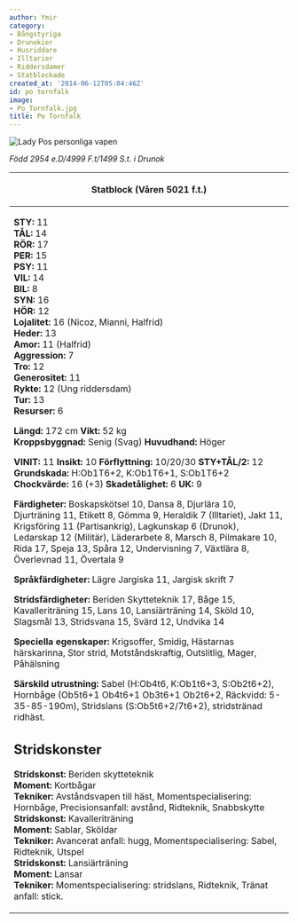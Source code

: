 ```yaml
---
author: Ymir
category:
- Bångstyriga
- Drunokier
- Husriddare
- Illtarier
- Riddersdamer
- Statblockade
created_at: '2014-06-12T05:04:46Z'
id: po tornfalk
image:
- Po_Tornfalk.jpg
title: Po Tornfalk
---
```

![Lady Pos personliga vapen]

*Född 2954 e.D/4999 F.t/1499 S.t. i Drunok*

<table><thead><tr class="header"><th><p>Statblock (Våren 5021 f.t.)</p></th></tr></thead><tbody><tr class="odd"><td><p><strong>STY:</strong> 11<br />
<strong>TÅL:</strong> 14<br />
<strong>RÖR:</strong> 17<br />
<strong>PER:</strong> 15<br />
<strong>PSY:</strong> 11<br />
<strong>VIL:</strong> 14<br />
<strong>BIL:</strong> 8<br />
<strong>SYN:</strong> 16<br />
<strong>HÖR:</strong> 12<br />
<strong>Lojalitet:</strong> 16 (Nicoz, Mianni, Halfrid)<br />
<strong>Heder:</strong> 13<br />
<strong>Amor:</strong> 11 (Halfrid)<br />
<strong>Aggression:</strong> 7<br />
<strong>Tro:</strong> 12<br />
<strong>Generositet:</strong> 11<br />
<strong>Rykte:</strong> 12 (Ung riddersdam)<br />
<strong>Tur:</strong> 13<br />
<strong>Resurser:</strong> 6</p><p><strong>Längd:</strong> 172 cm <strong>Vikt:</strong> 52 kg<br />
<strong>Kroppsbyggnad:</strong> Senig (Svag) <strong>Huvudhand:</strong> Höger</p><p><strong>VINIT:</strong> 11 <strong>Insikt:</strong> 10 <strong>Förflyttning:</strong> 10/20/30 <strong>STY+TÅL/2:</strong> 12<br />
<strong>Grundskada:</strong> H:Ob1T6+2, K:Ob1T6+1, S:Ob1T6+2<br />
<strong>Chockvärde:</strong> 16 (+3) <strong>Skadetålighet:</strong> 6 <strong>UK:</strong> 9</p><p><strong>Färdigheter:</strong> Boskapskötsel 10, Dansa 8, Djurlära 10, Djurträning 11, Etikett 8, Gömma 9, Heraldik 7 (Illtariet), Jakt 11, Krigsföring 11 (Partisankrig), Lagkunskap 6 (Drunok), Ledarskap 12 (Militär), Läderarbete 8, Marsch 8, Pilmakare 10, Rida 17, Speja 13, Spåra 12, Undervisning 7, Växtlära 8, Överlevnad 11, Övertala 9</p><p><strong>Språkfärdigheter:</strong> Lägre Jargiska 11, Jargisk skrift 7</p><p><strong>Stridsfärdigheter:</strong> Beriden Skytteteknik 17, Båge 15, Kavalleriträning 15, Lans 10, Lansiärträning 14, Sköld 10, Slagsmål 13, Stridsvana 15, Svärd 12, Undvika 14</p><p><strong>Speciella egenskaper:</strong> Krigsoffer, Smidig, Hästarnas härskarinna, Stor strid, Motståndskraftig, Outslitlig, Mager, Påhälsning</p><p><strong>Särskild utrustning:</strong> Sabel (H:Ob4t6, K:Ob1t6+3, S:Ob2t6+2), Hornbåge (Ob5t6+1 Ob4t6+1 Ob3t6+1 Ob2t6+2, Räckvidd: 5-35-85-190m), Stridslans (S:Ob5t6+2/7t6+2), stridstränad ridhäst.</p><h2 id="stridskonster">Stridskonster</h2><p><strong>Stridskonst:</strong> Beriden skytteteknik<br />
<strong>Moment:</strong> Kortbågar<br />
<strong>Tekniker:</strong> Avståndsvapen till häst, Momentspecialisering: Hornbåge, Precisionsanfall: avstånd, Ridteknik, Snabbskytte<br />
<strong>Stridskonst:</strong> Kavalleriträning<br />
<strong>Moment:</strong> Sablar, Sköldar<br />
<strong>Tekniker:</strong> Avancerat anfall: hugg, Momentspecialisering: Sabel, Ridteknik, Utspel<br />
<strong>Stridskonst:</strong> Lansiärträning<br />
<strong>Moment:</strong> Lansar<br />
<strong>Tekniker:</strong> Momentspecialisering: stridslans, Ridteknik, Tränat anfall: stick.<br />
</p></td></tr></tbody></table>

  [Lady Pos personliga vapen]: Po_Tornfalk.jpg "Lady Pos personliga vapen"